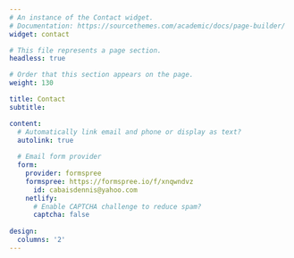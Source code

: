 ```yaml
---
# An instance of the Contact widget.
# Documentation: https://sourcethemes.com/academic/docs/page-builder/
widget: contact

# This file represents a page section.
headless: true

# Order that this section appears on the page.
weight: 130

title: Contact
subtitle:

content:
  # Automatically link email and phone or display as text?
  autolink: true
  
  # Email form provider
  form:
    provider: formspree
    formspree: https://formspree.io/f/xnqwndvz
      id: cabaisdennis@yahoo.com
    netlify:
      # Enable CAPTCHA challenge to reduce spam?
      captcha: false
  
design:
  columns: '2'
---
```

